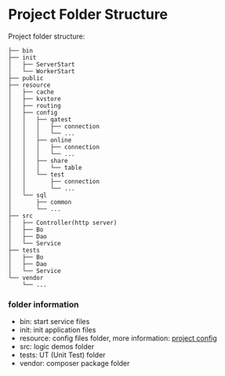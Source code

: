 # Project Folder Structure


Project folder structure:

````
├── bin
├── init
│   ├── ServerStart
│   └── WorkerStart
├── public
├── resource
│   ├── cache
│   ├── kvstore
│   ├── routing
│   ├── config
│   │   ├── qatest
│   │   │   ├── connection
│   │   │   └── ...
│   │   ├── online
│   │   │   ├── connection
│   │   │   └── ...
│   │   ├── share
│   │   │   └── table
│   │   └── test
│   │       ├── connection
│   │       └── ...
│   └── sql
│       ├── common
│       └── ...
├── src
│   ├── Controller(http server)
│   ├── Bo
│   ├── Dao
│   └── Service
├── tests
│   ├── Bo
│   ├── Dao
│   └── Service
└── vendor
    └── ...
````

### folder information
* bin: start service files
* init: init application files
* resource: config files folder, more information: [project config](web/config.md)
* src: logic demos folder
* tests: UT (Unit Test) folder
* vendor: composer package folder
